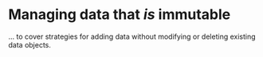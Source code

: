 # Managing data that *is* immutable
... to cover strategies for adding data without modifying or deleting existing data objects.